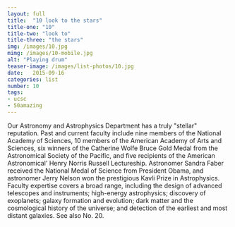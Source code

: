 ```yaml
---
layout: full
title:  "10 look to the stars"
title-one: "10"
title-two: "look to"
title-three: "the stars"
img: /images/10.jpg
mimg: /images/10-mobile.jpg
alt: "Playing drum"
teaser-image: /images/list-photos/10.jpg
date:   2015-09-16
categories: list
number: 10
tags:
- ucsc
- 50amazing
---
```

Our Astronomy and Astrophysics Department has a truly "stellar" reputation. Past and current faculty include nine members of the National Academy of Sciences, 10 members of the American Academy of Arts and Sciences, six winners of the Catherine Wolfe Bruce Gold Medal from the Astronomical Society of the Pacific, and five recipients of the American Astronomical' Henry Norris Russell Lectureship. Astronomer Sandra Faber received the National Medal of Science from President Obama, and astronomer Jerry Nelson won the prestigious Kavli Prize in Astrophysics. Faculty expertise covers 
a broad range, including the design of advanced telescopes and instruments; high-energy astrophysics; discovery of exoplanets; galaxy formation and evolution; dark matter and the cosmological history of the universe; and detection of the earliest and most distant galaxies. See also No. 20.

